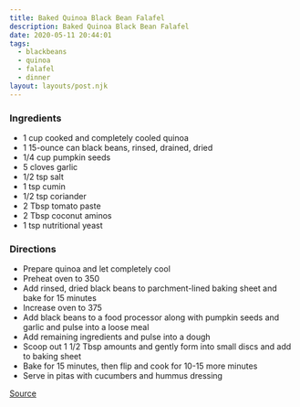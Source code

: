 ```yaml
---
title: Baked Quinoa Black Bean Falafel
description: Baked Quinoa Black Bean Falafel
date: 2020-05-11 20:44:01
tags:
  - blackbeans
  - quinoa
  - falafel
  - dinner
layout: layouts/post.njk
---
```


### Ingredients

- 1 cup cooked and completely cooled quinoa
- 1 15-ounce can black beans, rinsed, drained, dried
- 1/4 cup pumpkin seeds
- 5 cloves garlic
- 1/2 tsp salt
- 1 tsp cumin
- 1/2 tsp coriander
- 2 Tbsp tomato paste
- 2 Tbsp coconut aminos
- 1 tsp nutritional yeast

### Directions

- Prepare quinoa and let completely cool
- Preheat oven to 350
- Add rinsed, dried black beans to parchment-lined baking sheet and bake for 15 minutes
- Increase oven to 375
- Add black beans to a food processor along with pumpkin seeds and garlic and pulse into a loose meal
- Add remaining ingredients and pulse into a dough
- Scoop out 1 1/2 Tbsp amounts and gently form into small discs and add to baking sheet
- Bake for 15 minutes, then flip and cook for 10-15 more minutes
- Serve in pitas with cucumbers and hummus dressing

[Source](https://minimalistbaker.com/baked-quinoa-black-bean-falafel/)
